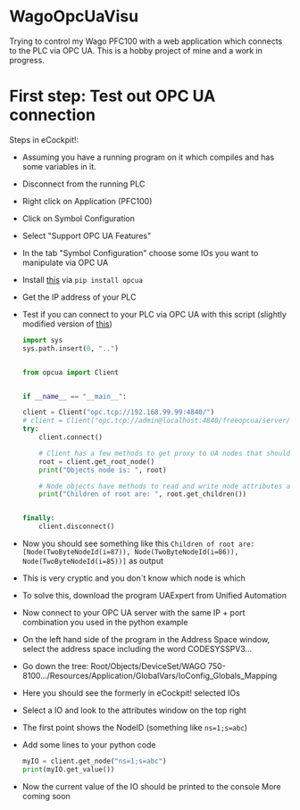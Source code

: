 # WagoOpcUaVisu
Trying to control my Wago PFC100 with a web application which connects to the PLC via OPC UA.
This is a hobby project of mine and a work in progress.

# First step: Test out OPC UA connection

Steps in eCockpit!:
- Assuming you have a running program on it which compiles and has some variables in it.
- Disconnect from the running PLC
- Right click on Application (PFC100)
- Click on Symbol Configuration
- Select "Support OPC UA Features"
- In the tab "Symbol Configuration" choose some IOs you want to manipulate via OPC UA 
- Install [this](https://github.com/FreeOpcUa/python-opcua) via `pip install opcua`
- Get the IP address of your PLC
- Test if you can connect to your PLC via OPC UA with this script (slightly modified version of [this](https://github.com/FreeOpcUa/python-opcua/blob/master/examples/client-minimal.py))

    ```python
    import sys
    sys.path.insert(0, "..")


    from opcua import Client


    if __name__ == "__main__":

    client = Client("opc.tcp://192.168.99.99:4840/")
    # client = Client("opc.tcp://admin@localhost:4840/freeopcua/server/") #connect using a user
    try:
        client.connect()

        # Client has a few methods to get proxy to UA nodes that should always be in address space such as Root or Objects
        root = client.get_root_node()
        print("Objects node is: ", root)

        # Node objects have methods to read and write node attributes as well as browse or populate address space
        print("Children of root are: ", root.get_children())


    finally:
        client.disconnect()
    ```

- Now you should see something like this `Children of root are:  [Node(TwoByteNodeId(i=87)), Node(TwoByteNodeId(i=86)), Node(TwoByteNodeId(i=85))]` as output
- This is very cryptic and you don´t know which node is which
- To solve this, download the program UAExpert from Unified Automation
- Now connect to your OPC UA server with the same IP + port combination you used in the python example
- On the left hand side of the program in the Address Space window, select the address space including the word CODESYSSPV3...
- Go down the tree: Root/Objects/DeviceSet/WAGO 750-8100.../Resources/Application/GlobalVars/IoConfig_Globals_Mapping
- Here you should see the formerly in eCockpit! selected IOs
- Select a IO and look to the attributes window on the top right
- The first point shows the NodeID (something like `ns=1;s=abc`)
- Add some lines to your python code
    ```python
    myIO = client.get_node("ns=1;s=abc")
    print(myIO.get_value())
    ```
- Now the current value of the IO should be printed to the console
More coming soon 
